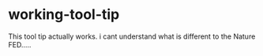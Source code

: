 # working-tool-tip

This tool tip actually works. i cant understand what is different to the Nature FED.....
